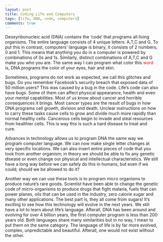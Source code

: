 ```yaml
---
layout: post
title: Coding Life and Computers
tags: [life, DNA, code, computers]
comments: true
---
```



Deoxyribonucleic acid (DNA) contains the ‘code’ that programs all living organisms. The entire language consists of 4 unique letters: A,T,C and G. To put this in contrast, computers’ language is binary, it consists of 2 numbers; 0 and 1. This means that anything you do in a computer is powered by combinations of 0s and 1s. Similarly, distinct combinations of A,T,C and G make you who you are. The same way I can program what color this <span style="color:red">word</span> is, DNA programs the color of your eyes, hair and skin.  

Sometimes, programs do not work as expected, we call this glitches and bugs. Do you remember Facebook’s security breach that exposed data of 50 million users? This was caused by a bug in the code. Life’s code can also have bugs. Some of them can affect physical appearance, health and even your mental capabilities. Most of us know about cancer and horrible consequences it brings. Most cancer types are the result of bugs in how DNA programs cell growth, division and death. Unclear instructions on how to carry these tasks cause cells to grow and divide much more rapidly than normal healthy cells. Cancerous cells begin to invade and steal resources from healthier cells. This is way this is such a hard disease to treat and cure.  

Advances in technology allows us to program DNA the same way we program computer language. We can now make single letter changes at very specific locations. We can also insert entire pieces of code that you took from another organism; in theory we should be able to fix any genetic disease or even change our physical and intellectual characteristics. We still have a long way before we can safely do this in humans, but even if we could; should we be allowed to do it?   

Another way we can use these tools is to program micro organisms to produce nature’s rare goods. Scientist have been able to change the genetic code of micro-organisms to produce drugs that fight malaria, fuels that can power planes, oils that can be used in the industry, zero calorie sugar and many other applications. The best part is, they all come from sugars! 
It’s exciting to see how this technology will evolve in the next years. We still have a lot to learn about life’s language. Afterall, DNA has been around and evolving for over 4 billion years, the first computer program is less than 200 years old. Both languages share many similarities but in no way, I mean to put them on the same category. The language of life is by far more evolved, complex, unpredictable and beautiful. Afterall, one would not exist without the other.   
